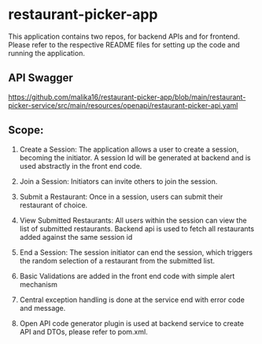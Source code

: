# restaurant-picker-app

This application contains two repos, for backend APIs and for frontend. Please refer to the respective README files for setting up the code and running the application.

## API Swagger

 https://github.com/malika16/restaurant-picker-app/blob/main/restaurant-picker-service/src/main/resources/openapi/restaurant-picker-api.yaml 

## Scope:

1. Create a Session: The application allows a user to create a session, becoming the initiator. A session Id will be generated at backend and is used abstractly in the front end code.

2. Join a Session: Initiators can invite others to join the session. 

3. Submit a Restaurant: Once in a session, users can submit their restaurant of choice.

4. View Submitted Restaurants: All users within the session can view the list of submitted restaurants. Backend api is used to fetch all restaurants added against the same session id

5. End a Session: The session initiator can end the session, which triggers the random selection of a restaurant from the submitted list.

6. Basic Validations are added in the front end code with simple alert mechanism

7. Central exception handling is done at the service end with error code and message.
   
9. Open API code generator plugin is used at backend service to create API and DTOs, please refer to pom.xml.
 
